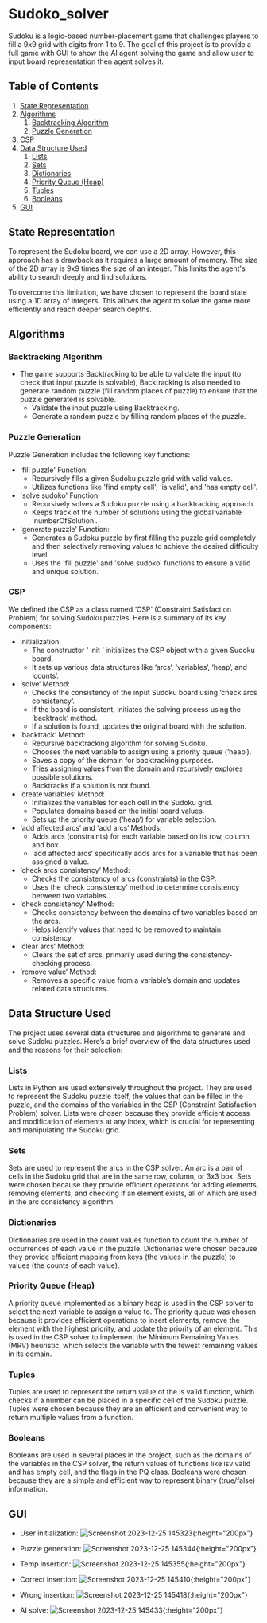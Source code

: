#  Sudoko_solver

Sudoku is a logic-based number-placement game that challenges players to fill
a 9x9 grid with digits from 1 to 9. The goal
of this project is to provide a full game with GUI to show the AI agent solving the
game and allow user to input board representation then agent solves it.

## Table of Contents

1. [State Representation](#state-representation)
2. [Algorithms](#algorithms)
    1. [Backtracking Algorithm](#backtracking-algorithm)
    2. [Puzzle Generation](#puzzle-generation)
3. [CSP](#csp)
4. [Data Structure Used](#data-structure-used)
    1. [Lists](#lists)
    2. [Sets](#sets)
    3. [Dictionaries](#dictionaries)
    4. [Priority Queue (Heap)](#priority-queue-heap)
    5. [Tuples](#tuples)
    6. [Booleans](#booleans)
5. [GUI](#gui)

## State Representation

To represent the Sudoku board, we can use a 2D array. However, this approach has a drawback as it requires a large amount of memory. The size of the 2D array is 9x9 times the size of an integer. This limits the agent's ability to search deeply and find solutions.

To overcome this limitation, we have chosen to represent the board state using a 1D array of integers. This allows the agent to solve the game more efficiently and reach deeper search depths.


## Algorithms
### Backtracking Algorithm
- The game supports Backtracking to be able to validate the input (to check that input puzzle is solvable), Backtracking is also needed to generate random puzzle (fill random places of puzzle) to ensure that the puzzle generated is solvable.
    - Validate the input puzzle using Backtracking.
    - Generate a random puzzle by filling random places of the puzzle.

### Puzzle Generation
Puzzle Generation includes the following key functions:
- 'fill puzzle' Function:
    - Recursively fills a given Sudoku puzzle grid with valid values.
    - Utilizes functions like 'find empty cell', 'is valid', and 'has empty cell'.
- 'solve sudoko' Function:
    - Recursively solves a Sudoku puzzle using a backtracking approach.
    - Keeps track of the number of solutions using the global variable 'numberOfSolution'.
- 'generate puzzle' Function:
    - Generates a Sudoku puzzle by first filling the puzzle grid completely and then selectively removing values to achieve the desired difficulty level.
    - Uses the 'fill puzzle' and 'solve sudoko' functions to ensure a valid and unique solution.

### CSP
We defined the CSP as a class named ‘CSP‘ (Constraint Satisfaction Problem) for solving
Sudoku puzzles. Here is a summary of its key components:
- Initialization:
    - The constructor ‘ init ‘ initializes the CSP object with a given Sudoku board.
    - It sets up various data structures like ‘arcs‘, ‘variables‘, ‘heap‘, and ‘counts‘.
- ‘solve‘ Method:
    - Checks the consistency of the input Sudoku board using ‘check arcs consistency‘.
    - If the board is consistent, initiates the solving process using the ‘backtrack‘ method.
    - If a solution is found, updates the original board with the solution.
- ‘backtrack‘ Method:
    - Recursive backtracking algorithm for solving Sudoku.
    - Chooses the next variable to assign using a priority queue (‘heap‘).
    - Saves a copy of the domain for backtracking purposes.
    - Tries assigning values from the domain and recursively explores possible solutions.
    - Backtracks if a solution is not found.
- ‘create variables‘ Method:
    - Initializes the variables for each cell in the Sudoku grid.
    - Populates domains based on the initial board values.
    - Sets up the priority queue (‘heap‘) for variable selection.
- ‘add affected arcs‘ and ‘add arcs‘ Methods:
    - Adds arcs (constraints) for each variable based on its row, column, and box.
    - ‘add affected arcs‘ specifically adds arcs for a variable that has been assigned a value.
- ‘check arcs consistency‘ Method:
    - Checks the consistency of arcs (constraints) in the CSP.
    - Uses the ‘check consistency‘ method to determine consistency between two variables.
- ‘check consistency‘ Method:
    - Checks consistency between the domains of two variables based on the arcs.
    - Helps identify values that need to be removed to maintain consistency.
- ‘clear arcs‘ Method:
    - Clears the set of arcs, primarily used during the consistency-checking process.
- ‘remove value‘ Method:
    - Removes a specific value from a variable’s domain and updates related data structures.

## Data Structure Used

The project uses several data structures and algorithms to generate and solve Sudoku
puzzles. Here’s a brief overview of the data structures used and the reasons for their
selection:

### Lists
Lists in Python are used extensively throughout the project. They are used to represent
the Sudoku puzzle itself, the values that can be filled in the puzzle, and the domains
of the variables in the CSP (Constraint Satisfaction Problem) solver. Lists were chosen
because they provide efficient access and modification of elements at any index, which is
crucial for representing and manipulating the Sudoku grid.

### Sets
Sets are used to represent the arcs in the CSP solver. An arc is a pair of cells in the
Sudoku grid that are in the same row, column, or 3x3 box. Sets were chosen because they
provide efficient operations for adding elements, removing elements, and checking if an
element exists, all of which are used in the arc consistency algorithm.

### Dictionaries
Dictionaries are used in the count values function to count the number of occurrences of
each value in the puzzle. Dictionaries were chosen because they provide efficient mapping
from keys (the values in the puzzle) to values (the counts of each value).

### Priority Queue (Heap)
A priority queue implemented as a binary heap is used in the CSP solver to select the next
variable to assign a value to. The priority queue was chosen because it provides efficient
operations to insert elements, remove the element with the highest priority, and update
the priority of an element. This is used in the CSP solver to implement the Minimum
Remaining Values (MRV) heuristic, which selects the variable with the fewest remaining
values in its domain.

### Tuples
Tuples are used to represent the return value of the is valid function, which checks if a
number can be placed in a specific cell of the Sudoku puzzle. Tuples were chosen because
they are an efficient and convenient way to return multiple values from a function.

### Booleans
Booleans are used in several places in the project, such as the domains of the variables in
the CSP solver, the return values of functions like isv valid and has empty cell, and the
flags in the PQ class. Booleans were chosen because they are a simple and efficient way
to represent binary (true/false) information.

## GUI
- User initialization:
    ![Screenshot 2023-12-25 145323](https://github.com/eyadashrafkh/labs/assets/97104406/3d0103a3-59e8-459d-8f60-af4d153175f6){:height="200px"}

- Puzzle generation:
    ![Screenshot 2023-12-25 145344](https://github.com/eyadashrafkh/labs/assets/97104406/9c06b5f3-9f24-453b-84dc-21c47b591743){:height="200px"}

- Temp insertion:
    ![Screenshot 2023-12-25 145355](https://github.com/eyadashrafkh/labs/assets/97104406/c46bd90a-c6b5-403a-9bbe-27d1a609feba){:height="200px"}

- Correct insertion:
    ![Screenshot 2023-12-25 145410](https://github.com/eyadashrafkh/labs/assets/97104406/00ffab0f-848a-4a57-8867-bb1a596ba2c8){:height="200px"}

- Wrong insertion:
    ![Screenshot 2023-12-25 145418](https://github.com/eyadashrafkh/labs/assets/97104406/57c48d0d-ae4e-49ac-970a-351661bd2abb){:height="200px"}

- AI solve:
    ![Screenshot 2023-12-25 145433](https://github.com/eyadashrafkh/labs/assets/97104406/8b912dba-0ef2-4ed6-8dd1-a43c6c8ca37f){:height="200px"}
